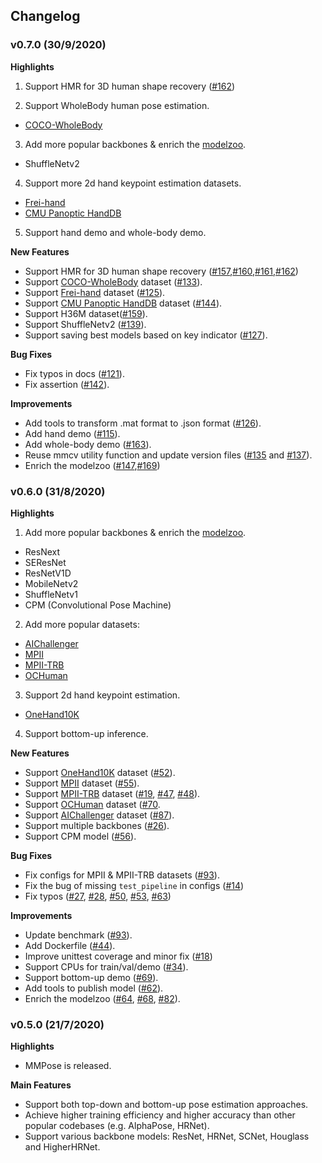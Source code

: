 ## Changelog

 ### v0.7.0 (30/9/2020)

 **Highlights**

1. Support HMR for 3D human shape recovery ([#162](https://github.com/open-mmlab/mmpose/pull/162))

2. Support WholeBody human pose estimation.
- [COCO-WholeBody](https://github.com/jin-s13/COCO-WholeBody)

3. Add more popular backbones & enrich the [modelzoo](https://mmpose.readthedocs.io/en/latest/model_zoo.html).
- ShuffleNetv2

4. Support more 2d hand keypoint estimation datasets.
- [Frei-hand](https://lmb.informatik.uni-freiburg.de/projects/freihand/)
- [CMU Panoptic HandDB](http://domedb.perception.cs.cmu.edu/handdb.html)

5. Support hand demo and whole-body demo.


 **New Features**
- Support HMR for 3D human shape recovery ([#157](https://github.com/open-mmlab/mmpose/pull/157),[#160](https://github.com/open-mmlab/mmpose/pull/160),[#161](https://github.com/open-mmlab/mmpose/pull/161),[#162](https://github.com/open-mmlab/mmpose/pull/162))
- Support [COCO-WholeBody](https://github.com/jin-s13/COCO-WholeBody) dataset ([#133](https://github.com/open-mmlab/mmpose/pull/133)).
- Support [Frei-hand](https://lmb.informatik.uni-freiburg.de/projects/freihand/) dataset ([#125](https://github.com/open-mmlab/mmpose/pull/125)).
- Support [CMU Panoptic HandDB](http://domedb.perception.cs.cmu.edu/handdb.html) dataset ([#144](https://github.com/open-mmlab/mmpose/pull/144)).
- Support H36M dataset([#159](https://github.com/open-mmlab/mmpose/pull/159)).
- Support ShuffleNetv2 ([#139](https://github.com/open-mmlab/mmpose/pull/139)).
- Support saving best models based on key indicator ([#127](https://github.com/open-mmlab/mmpose/pull/127)).

 **Bug Fixes**
- Fix typos in docs ([#121](https://github.com/open-mmlab/mmpose/pull/121)).
- Fix assertion ([#142](https://github.com/open-mmlab/mmpose/pull/142)).

 **Improvements**
- Add tools to transform .mat format to .json format ([#126](https://github.com/open-mmlab/mmpose/pull/126)).
- Add hand demo ([#115](https://github.com/open-mmlab/mmpose/pull/115)).
- Add whole-body demo ([#163](https://github.com/open-mmlab/mmpose/pull/163)).
- Reuse mmcv utility function and update version files ([#135](https://github.com/open-mmlab/mmpose/pull/135) and [#137](https://github.com/open-mmlab/mmpose/pull/137)).
- Enrich the modelzoo ([#147](https://github.com/open-mmlab/mmpose/pull/147),[#169](https://github.com/open-mmlab/mmpose/pull/169))


 ### v0.6.0 (31/8/2020)

 **Highlights**

1. Add more popular backbones & enrich the [modelzoo](https://mmpose.readthedocs.io/en/latest/model_zoo.html).
- ResNext
- SEResNet
- ResNetV1D
- MobileNetv2
- ShuffleNetv1
- CPM (Convolutional Pose Machine)

2. Add more popular datasets:
- [AIChallenger](https://arxiv.org/abs/1711.06475?context=cs.CV)
- [MPII](http://human-pose.mpi-inf.mpg.de/)
- [MPII-TRB](https://github.com/kennymckormick/Triplet-Representation-of-human-Body)
- [OCHuman](http://www.liruilong.cn/projects/pose2seg/index.html)

3. Support 2d hand keypoint estimation.
- [OneHand10K](https://www.yangangwang.com/papers/WANG-MCC-2018-10.html)

4. Support bottom-up inference.


 **New Features**
- Support [OneHand10K](https://www.yangangwang.com/papers/WANG-MCC-2018-10.html) dataset ([#52](https://github.com/open-mmlab/mmpose/pull/52)).
- Support [MPII](http://human-pose.mpi-inf.mpg.de/) dataset ([#55](https://github.com/open-mmlab/mmpose/pull/55)).
- Support [MPII-TRB](https://github.com/kennymckormick/Triplet-Representation-of-human-Body) dataset ([#19](https://github.com/open-mmlab/mmpose/pull/19), [#47](https://github.com/open-mmlab/mmpose/pull/47), [#48](https://github.com/open-mmlab/mmpose/pull/48)).
- Support [OCHuman](http://www.liruilong.cn/projects/pose2seg/index.html) dataset ([#70](https://github.com/open-mmlab/mmpose/pull/70).
- Support [AIChallenger](https://arxiv.org/abs/1711.06475?context=cs.CV) dataset ([#87](https://github.com/open-mmlab/mmpose/pull/87)).
- Support multiple backbones ([#26](https://github.com/open-mmlab/mmpose/pull/26)).
- Support CPM model ([#56](https://github.com/open-mmlab/mmpose/pull/56)).

 **Bug Fixes**
- Fix configs for MPII & MPII-TRB datasets ([#93](https://github.com/open-mmlab/mmpose/pull/93)).
- Fix the bug of missing `test_pipeline` in configs ([#14](https://github.com/open-mmlab/mmpose/pull/14))
- Fix typos ([#27](https://github.com/open-mmlab/mmpose/pull/27), [#28](https://github.com/open-mmlab/mmpose/pull/28), [#50](https://github.com/open-mmlab/mmpose/pull/50), [#53](https://github.com/open-mmlab/mmpose/pull/53), [#63](https://github.com/open-mmlab/mmpose/pull/63))

 **Improvements**
- Update benchmark ([#93](https://github.com/open-mmlab/mmpose/pull/93)).
- Add Dockerfile ([#44](https://github.com/open-mmlab/mmpose/pull/44)).
- Improve unittest coverage and minor fix ([#18](https://github.com/open-mmlab/mmpose/pull/18))
- Support CPUs for train/val/demo ([#34](https://github.com/open-mmlab/mmpose/pull/34)).
- Support bottom-up demo ([#69](https://github.com/open-mmlab/mmpose/pull/69)).
- Add tools to publish model ([#62](https://github.com/open-mmlab/mmpose/pull/62)).
- Enrich the modelzoo ([#64](https://github.com/open-mmlab/mmpose/pull/64), [#68](https://github.com/open-mmlab/mmpose/pull/68), [#82](https://github.com/open-mmlab/mmpose/pull/82)).

 ### v0.5.0 (21/7/2020)

 **Highlights**
- MMPose is released.

 **Main Features**
- Support both top-down and bottom-up pose estimation approaches.
- Achieve higher training efficiency and higher accuracy than other popular codebases (e.g. AlphaPose, HRNet).
- Support various backbone models: ResNet, HRNet, SCNet, Houglass and HigherHRNet.
